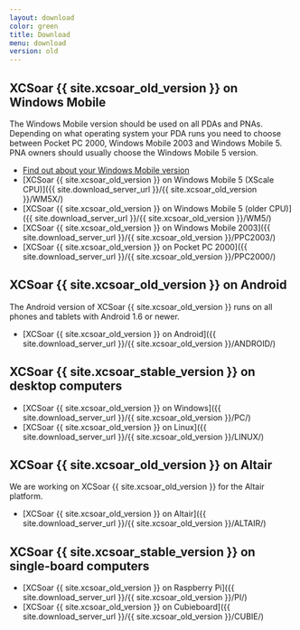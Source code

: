 ```yaml
---
layout: download
color: green
title: Download
menu: download
version: old
---
```

## XCSoar {{ site.xcsoar_old_version }} on Windows Mobile

The Windows Mobile version should be used on all PDAs and PNAs. Depending on what operating system your PDA runs you need to choose between Pocket PC 2000, 
Windows Mobile 2003 and Windows Mobile 5. PNA owners should usually choose the Windows Mobile 5 version.

- [Find out about your Windows Mobile version](/discover/wm_versions/)
- [XCSoar {{ site.xcsoar_old_version }} on Windows Mobile 5 (XScale CPU)]({{ site.download_server_url }}/{{ site.xcsoar_old_version }}/WM5X/)
- [XCSoar {{ site.xcsoar_old_version }} on Windows Mobile 5 (older CPU)]({{ site.download_server_url }}/{{ site.xcsoar_old_version }}/WM5/)
- [XCSoar {{ site.xcsoar_old_version }} on Windows Mobile 2003]({{ site.download_server_url }}/{{ site.xcsoar_old_version }}/PPC2003/)
- [XCSoar {{ site.xcsoar_old_version }} on Pocket PC 2000]({{ site.download_server_url }}/{{ site.xcsoar_old_version }}/PPC2000/)

## XCSoar {{ site.xcsoar_old_version }} on Android

The Android version of XCSoar {{ site.xcsoar_old_version }} runs on all phones and tablets with Android 1.6 or newer.

- [XCSoar {{ site.xcsoar_old_version }} on Android]({{ site.download_server_url }}/{{ site.xcsoar_old_version }}/ANDROID/)

## XCSoar {{ site.xcsoar_stable_version }} on desktop computers

- [XCSoar {{ site.xcsoar_old_version }} on Windows]({{ site.download_server_url }}/{{ site.xcsoar_old_version }}/PC/)
- [XCSoar {{ site.xcsoar_old_version }} on Linux]({{ site.download_server_url }}/{{ site.xcsoar_old_version }}/LINUX/)

## XCSoar {{ site.xcsoar_old_version }} on Altair

We are working on XCSoar {{ site.xcsoar_old_version }} for the Altair platform.

- [XCSoar {{ site.xcsoar_old_version }} on Altair]({{ site.download_server_url }}/{{ site.xcsoar_old_version }}/ALTAIR/)

## XCSoar {{ site.xcsoar_stable_version }} on single-board computers

- [XCSoar {{ site.xcsoar_old_version }} on Raspberry Pi]({{ site.download_server_url }}/{{ site.xcsoar_old_version }}/PI/)
- [XCSoar {{ site.xcsoar_old_version }} on Cubieboard]({{ site.download_server_url }}/{{ site.xcsoar_old_version }}/CUBIE/)
